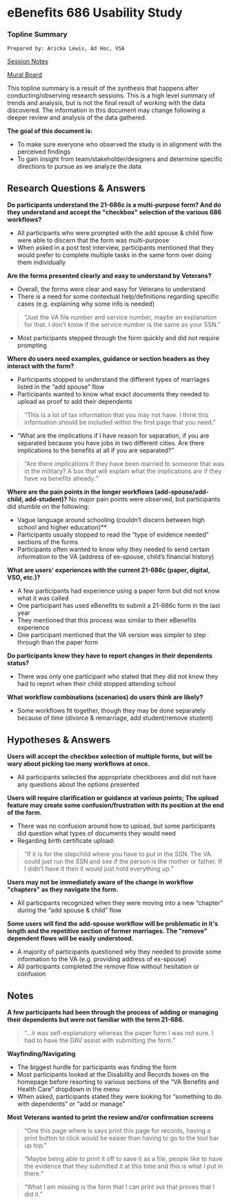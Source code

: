 # eBenefits 686 Usability Study
### Topline Summary

`Prepared by: Aricka Lewis, Ad Hoc, VSA`

[Session Notes](https://github.com/department-of-veterans-affairs/va.gov-team/tree/master/teams/vsa/teams/ebenefits/features/view-update-dependents/research-design/686-form-gating-0220/session-notes)

[Mural Board](https://app.mural.co/t/vsa8243/m/vsa8243/1581622373622/173449c7655d3f34a3ee81cab0afee14420dea59)

This topline summary is a result of the synthesis that happens after conducting/observing research sessions. This is a high level summary of trends and analysis, but is not the final result of working with the data discovered. The information in this document may change following a deeper review and analysis of the data gathered.

**The goal of this document is:**
 - To make sure everyone who observed the study is in alignment with the perceived findings
 - To gain insight from team/stakeholder/designers and determine specific directions to pursue as we analyze the data

## Research Questions & Answers
**Do participants understand the 21-686c is a multi-purpose form? And do they understand and accept the "checkbox" selection of the various 686 workflows?**
 - All participants who were prompted with the add spouse & child flow were able to discern that the form was multi-purpose
 - When asked in a post test interview, participants mentioned that they would prefer to complete multiple tasks in the same form over doing them individually

**Are the forms presented clearly and easy to understand by Veterans?**
 - Overall, the forms were clear and easy for Veterans to understand
 - There is a need for some contextual help/definitions regarding specific cases (e.g. explaining why some info is needed)
 > “Just the VA file number and service number, maybe an explanation for that. I don’t know if the service number is the same as your SSN.”
 - Most participants stepped through the form quickly and did not require prompting

**Where do users need examples, guidance or section headers as they interact with the form?**
 - Participants stopped to understand the different types of marriages listed in the “add spouse” flow
 - Participants wanted to know what exact documents they needed to upload as proof to add their dependents
> “This is a lot of tax information that you may not have. I think this information should be included within the first page that you need.”
 - “What are the implications if I have reason for separation, if you are separated because you have jobs in two different cities. Are there implications to the benefits at all if you are separated?”
> “Are there implications if they have been married to someone that was in the military? A box that will explain what the implications are if they have va benefits already.“

**Where are the pain points in the longer workflows (add-spouse/add-child, add-student)?**
No major pain points were observed, but participants did stumble on the following:
 - Vague language around schooling (couldn’t discern between high school and higher education)**
 - Participants usually stopped to read the “type of evidence needed” sections of the forms
 - Participants often wanted to know why they needed to send certain information to the VA (address of ex-spouse, child’s financial history)

**What are users' experiences with the current 21-686c (paper, digital, VSO, etc.)?**
 - A few participants had experience using a paper form but did not know what it was called
 - One participant has used eBenefits to submit a 21-686c form in the last year
 - They mentioned that this process was similar to their eBenefits experience
 - One participant mentioned that the VA version was simpler to step through than the paper form

**Do participants know they have to report changes in their dependents status?**
 - There was only one participant who stated that they did not know they had to report when their child stopped attending school

**What workflow combinations (scenarios) do users think are likely?**
 - Some workflows fit together, though they may be done separately because of time (divorce & remarriage, add student/remove student)

## Hypotheses & Answers
**Users will accept the checkbox selection of multiple forms, but will be wary about picking too many workflows at once.**
 - All participants selected the appropriate checkboxes and did not have any questions about the options presented

**Users will require clarification or guidance at various points; The upload feature may create some confusion/frustration with its position at the end of the form.**
 - There was no confusion around how to upload, but some participants did question what types of documents they would need
 - Regarding birth certificate upload: 
 > “If it is for the stepchild where you have to put in the SSN. The VA could just run the SSN and see if the person is the mother or father. If I didn’t have it then it would just hold everything up.”

**Users may not be immediately aware of the change in workflow "chapters" as they navigate the form.**
 - All participants recognized when they were moving into a new “chapter” during the “add spouse & child” flow

**Some users will find the add-spouse workflow will be problematic in it's length and the repetitive section of former marriages. The "remove" dependent flows will be easily understood.**
 - A majority of participants questioned why they needed to provide some information to the VA (e.g. providing address of ex-spouse)
 - All participants completed the remove flow without hesitation or confusion
 
## Notes
**A few participants had been through the process of adding or managing their dependents but were not familiar with the term 21-686.**
> “...it was self-explanatory whereas the paper form I was not sure. I had to have the DAV assist with submitting the form.”

**Wayfinding/Navigating**
 - The biggest hurdle for participants was finding the form
 - Most participants looked at the Disability and Records boxes on the homepage before resorting to various sections of the “VA Benefits and Health Care” dropdown in the menu
 - When asked, participants stated they were looking for “something to do with dependents” or “add or manage”

**Most Veterans wanted to print the review and/or confirmation screens**
> “One this page where is says print this page for records, having a print button to click would be easier than having to go to the tool bar up top.”

> “Maybe being able to print it off to save it as a file, people like to have the evidence that they submitted it at this time and this is what I put in there.“

> “What I am missing is the form that I can print out that proves that I did it.”
